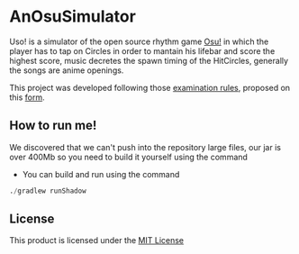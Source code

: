 # AnOsuSimulator

Uso! is a simulator of the open source rhythm game [Osu!](https://osu.ppy.sh/home)  in which the player has to tap on Circles in order to mantain his lifebar and score the highest score, music decretes the spawn timing of the HitCircles,  generally the songs are anime openings.

This project was developed following those [examination rules](https://apice.unibo.it/xwiki/bin/view/Courses/OOP2021-esame), proposed on this [form](https://virtuale.unibo.it/mod/forum/discuss.php?d=78799).

## How to run me!
We discovered that we can't push into the repository large files, our jar is over 400Mb so you need to build it yourself
using the command

- You can build and run using the command 
```py
./gradlew runShadow
```
## License

This product is licensed under the [MIT License](LICENSE)
